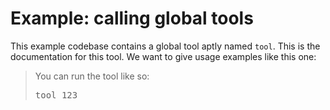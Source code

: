 # Example: calling global tools

This example codebase contains a global tool aptly named `tool`. This is the
documentation for this tool. We want to give usage examples like this one:

> You can run the tool like so:
>
> <pre textrun="shell/exec">
> tool 123
> </pre>
